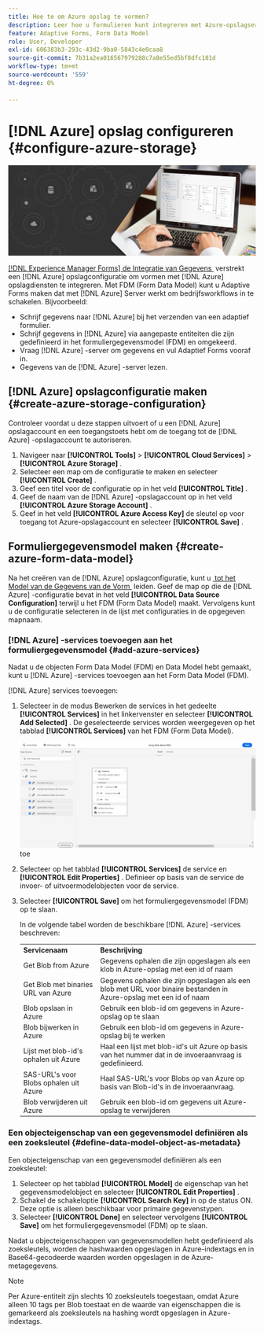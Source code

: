 ```yaml
---
title: Hoe te om Azure opslag te vormen?
description: Leer hoe u formulieren kunt integreren met Azure-opslagserver.
feature: Adaptive Forms, Form Data Model
role: User, Developer
exl-id: 606383b3-293c-43d2-9ba0-5843c4e0caa8
source-git-commit: 7b31a2ea016567979288c7a8e55ed5bf8dfc181d
workflow-type: tm+mt
source-wordcount: '559'
ht-degree: 0%

---
```


# [!DNL Azure] opslag configureren {#configure-azure-storage}


![&#x200B; gegeven-integratie &#x200B;](assets/data-integeration.png)

[[!DNL Experience Manager Forms]  de Integratie van Gegevens &#x200B;](data-integration.md) verstrekt een [!DNL Azure] opslagconfiguratie om vormen met [!DNL Azure] opslagdiensten te integreren. Met FDM (Form Data Model) kunt u Adaptive Forms maken dat met [!DNL Azure] Server werkt om bedrijfsworkflows in te schakelen. Bijvoorbeeld:

* Schrijf gegevens naar [!DNL Azure] bij het verzenden van een adaptief formulier.
* Schrijf gegevens in [!DNL Azure] via aangepaste entiteiten die zijn gedefinieerd in het formuliergegevensmodel (FDM) en omgekeerd.
* Vraag [!DNL Azure] -server om gegevens en vul Adaptief Forms vooraf in.
* Gegevens van de [!DNL Azure] -server lezen.

## [!DNL Azure] opslagconfiguratie maken {#create-azure-storage-configuration}

Controleer voordat u deze stappen uitvoert of u een [!DNL Azure] opslagaccount en een toegangstoets hebt om de toegang tot de [!DNL Azure] -opslagaccount te autoriseren.

1. Navigeer naar **[!UICONTROL Tools]** > **[!UICONTROL Cloud Services]** > **[!UICONTROL Azure Storage]** .
1. Selecteer een map om de configuratie te maken en selecteer **[!UICONTROL Create]** .
1. Geef een titel voor de configuratie op in het veld **[!UICONTROL Title]** .
1. Geef de naam van de [!DNL Azure] -opslagaccount op in het veld **[!UICONTROL Azure Storage Account]** .
1. Geef in het veld **[!UICONTROL Azure Access Key]** de sleutel op voor toegang tot Azure-opslagaccount en selecteer **[!UICONTROL Save]** .

## Formuliergegevensmodel maken {#create-azure-form-data-model}

Na het creëren van de [!DNL Azure] opslagconfiguratie, kunt u [&#x200B; tot het Model van de Gegevens van de Vorm &#x200B;](create-form-data-models.md) leiden. Geef de map op die de [!DNL Azure] -configuratie bevat in het veld **[!UICONTROL Data Source Configuration]** terwijl u het FDM (Form Data Model) maakt. Vervolgens kunt u de configuratie selecteren in de lijst met configuraties in de opgegeven mapnaam.

### [!DNL Azure] -services toevoegen aan het formuliergegevensmodel {#add-azure-services}

Nadat u de objecten Form Data Model (FDM) en Data Model hebt gemaakt, kunt u [!DNL Azure] -services toevoegen aan het Form Data Model (FDM).

[!DNL Azure] services toevoegen:

1. Selecteer in de modus Bewerken de services in het gedeelte **[!UICONTROL Services]** in het linkervenster en selecteer **[!UICONTROL Add Selected]** . De geselecteerde services worden weergegeven op het tabblad **[!UICONTROL Services]** van het FDM (Form Data Model).

   ![&#x200B; voeg de Geselecteerde Diensten &#x200B;](assets/select-services.png) toe

1. Selecteer op het tabblad **[!UICONTROL Services]** de service en **[!UICONTROL Edit Properties]** . Definieer op basis van de service de invoer- of uitvoermodelobjecten voor de service.

1. Selecteer **[!UICONTROL Save]** om het formuliergegevensmodel (FDM) op te slaan.

   In de volgende tabel worden de beschikbare [!DNL Azure] -services beschreven:

   <table>
    <tbody>
     <tr>
      <th><strong>Servicenaam</strong></th>
      <th><strong>Beschrijving</strong></th>
     </tr>
     <tr>
      <td>Get Blob from Azure</td>
      <td>Gegevens ophalen die zijn opgeslagen als een klob in Azure-opslag met een id of naam</td>
     </tr>
     <tr>
      <td>Get Blob met binaries URL van Azure</td>
      <td>Gegevens ophalen die zijn opgeslagen als een blob met URL voor binaire bestanden in Azure-opslag met een id of naam</td>
     </tr>
     <tr>
      <td>Blob opslaan in Azure</td>
      <td>Gebruik een blob-id om gegevens in Azure-opslag op te slaan</td>
     </tr>
     <tr>
      <td>Blob bijwerken in Azure</td>
      <td>Gebruik een blob-id om gegevens in Azure-opslag bij te werken</td>
     </tr>
     <tr>
      <td>Lijst met blob-id's ophalen uit Azure</td>
      <td>Haal een lijst met blob-id's uit Azure op basis van het nummer dat in de invoeraanvraag is gedefinieerd.</td>
     </tr>
     <tr>
      <td>SAS-URL's voor Blobs ophalen uit Azure</td>
      <td>Haal SAS-URL's voor Blobs op van Azure op basis van Blob-id's in de invoeraanvraag.</td>
     </tr>
     <tr>
      <td>Blob verwijderen uit Azure</td>
      <td>Gebruik een blob-id om gegevens uit Azure-opslag te verwijderen</td>
     </tr>
    </tbody>
   </table>

### Een objecteigenschap van een gegevensmodel definiëren als een zoeksleutel {#define-data-model-object-as-metadata}

Een objecteigenschap van een gegevensmodel definiëren als een zoeksleutel:

1. Selecteer op het tabblad **[!UICONTROL Model]** de eigenschap van het gegevensmodelobject en selecteer **[!UICONTROL Edit Properties]** .
1. Schakel de schakeloptie **[!UICONTROL Search Key]** in op de status ON. Deze optie is alleen beschikbaar voor primaire gegevenstypen.
1. Selecteer **[!UICONTROL Done]** en selecteer vervolgens **[!UICONTROL Save]** om het formuliergegevensmodel (FDM) op te slaan.

Nadat u objecteigenschappen van gegevensmodellen hebt gedefinieerd als zoeksleutels, worden de hashwaarden opgeslagen in Azure-indextags en in Base64-gecodeerde waarden worden opgeslagen in de Azure-metagegevens.

>[!NOTE]
>
>Per Azure-entiteit zijn slechts 10 zoeksleutels toegestaan, omdat Azure alleen 10 tags per Blob toestaat en de waarde van eigenschappen die is gemarkeerd als zoeksleutels na hashing wordt opgeslagen in Azure-indextags.

<!--

>[!MORELIKETHIS]
>
>* [Configure data sources for AEM Forms](/help/forms/configure-data-sources.md)
>* [Integrate Microsoft Dynamics 365 and Salesforce with Adaptive Forms](/help/forms/configure-msdynamics-salesforce.md)
>  [Add Forms Portal to an AEM Sites page](/help/forms/configure-forms-portal.md)

-->